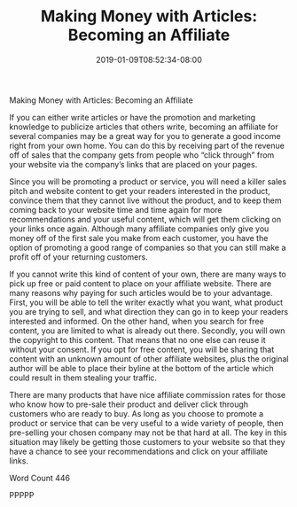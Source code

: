 ﻿---
title: "Making Money with Articles: Becoming an Affiliate"
date: 2019-01-09T08:52:34-08:00
description: "Making Money With Articles Tips for Web Success"
featured_image: "/images/Making Money With Articles.jpg"
tags: ["Making Money With Articles"]
---

Making Money with Articles: Becoming an Affiliate 

If you can either write articles or have the promotion and marketing knowledge to publicize articles that others write, becoming an affiliate for several companies may be a great way for you to generate a good income right from your own home. You can do this by receiving part of the revenue off of sales that the company gets from people who “click through” from your website via the company’s links that are placed on your pages.

Since you will be promoting a product or service, you will need a killer sales pitch and website content to get your readers interested in the product, convince them that they cannot live without the product, and to keep them coming back to your website time and time again for more recommendations and your useful content, which will get them clicking on your links once again. Although many affiliate companies only give you money off of the first sale you make from each customer, you have the option of promoting a good range of companies so that you can still make a profit off of your returning customers. 

If you cannot write this kind of content of your own, there are many ways to pick up free or paid content to place on your affiliate website. There are many reasons why paying for such articles would be to your advantage. First, you will be able to tell the writer exactly what you want, what product you are trying to sell, and what direction they can go in to keep your readers interested and informed. On the other hand, when you search for free content, you are limited to what is already out there. Secondly, you will own the copyright to this content. That means that no one else can reuse it without your consent. If you opt for free content, you will be sharing that content with an unknown amount of other affiliate websites, plus the original author will be able to place their byline at the bottom of the article which could result in them stealing your traffic.

There are many products that have nice affiliate commission rates for those who know how to pre-sale their product and deliver click through customers who are ready to buy. As long as you choose to promote a product or service that can be very useful to a wide variety of people, then pre-selling your chosen company may not be that hard at all. The key in this situation may likely be getting those customers to your website so that they have a chance to see your recommendations and click on your affiliate links.

Word Count 446

PPPPP
